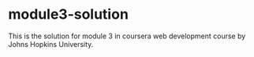 # module3-solution
This is the solution for module 3 in coursera web development course by Johns Hopkins University.
